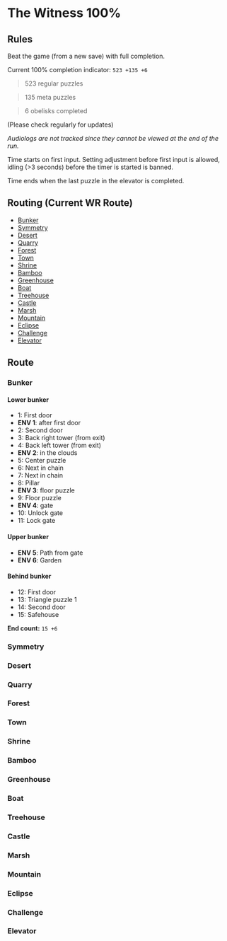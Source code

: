 # The Witness 100%

## Rules

Beat the game (from a new save) with full completion.

Current 100% completion indicator: `523 +135 +6`

> 523 regular puzzles

> 135 meta puzzles

> 6 obelisks completed

(Please check regularly for updates)

*Audiologs are not tracked since they cannot be viewed at the end of the run.*

Time starts on first input. Setting adjustment before first input is allowed, idling (>3 seconds) before the timer is started is banned.

Time ends when the last puzzle in the elevator is completed.

## Routing (Current WR Route)

- [Bunker](#bunker)
- [Symmetry](#symmetry)
- [Desert](#desert)
- [Quarry](#quarry)
- [Forest](#forest)
- [Town](#town)
- [Shrine](#shrine)
- [Bamboo](#bamboo)
- [Greenhouse](#greenhouse)
- [Boat](#boat)
- [Treehouse](#treehouse)
- [Castle](#castle)
- [Marsh](#marsh)
- [Mountain](#mountain)
- [Eclipse](#eclipse)
- [Challenge](#challenge)
- [Elevator](#elevator)

## Route

### Bunker

#### Lower bunker

- 1: First door
- **ENV 1**: after first door
- 2: Second door
- 3: Back right tower (from exit)
- 4: Back left tower (from exit)
- **ENV 2**: in the clouds
- 5: Center puzzle
- 6: Next in chain
- 7: Next in chain
- 8: Pillar
- **ENV 3**: floor puzzle
- 9: Floor puzzle
- **ENV 4**: gate
- 10: Unlock gate
- 11: Lock gate

#### Upper bunker

- **ENV 5**: Path from gate
- **ENV 6**: Garden

#### Behind bunker

- 12: First door
- 13: Triangle puzzle 1
- 14: Second door
- 15: Safehouse

**End count:** `15 +6`

### Symmetry

### Desert

### Quarry

### Forest

### Town

### Shrine

### Bamboo

### Greenhouse

### Boat

### Treehouse

### Castle

### Marsh

### Mountain

### Eclipse

### Challenge

### Elevator
